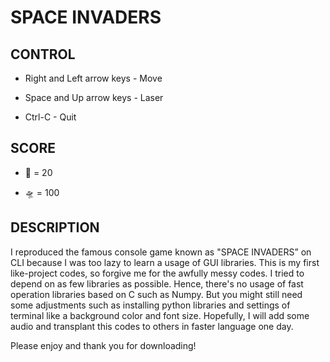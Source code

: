 # SPACE INVADERS

## CONTROL

* Right and Left arrow keys - Move

* Space and Up arrow keys   - Laser

* Ctrl-C                    - Quit

## SCORE

* 👾 =  20

* 🛸 = 100

## DESCRIPTION

I reproduced the famous console game known as "SPACE INVADERS” on CLI because
I was too lazy to learn a usage of GUI libraries.
This is my first like-project codes, so forgive me for the awfully messy codes.
I tried to depend on as few libraries as possible. Hence, there's no usage of fast operation libraries based on C such as Numpy.
But you might still need some adjustments such as installing python libraries
and settings of terminal like a background color and font size.
Hopefully, I will add some audio and transplant this codes to others in faster language one day.

Please enjoy and thank you for downloading!
